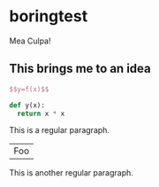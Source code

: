 boringtest
==========

Mea Culpa!

This brings me to an idea
-------------------------

```latex
$$y=f(x)$$
```

```python
def y(x):
  return x * x
```

This is a regular paragraph.

<table>
    <tr>
        <td>Foo</td>
    </tr>
</table>

This is another regular paragraph.


